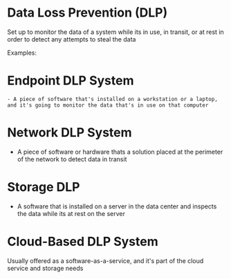 # Data Loss Prevention (DLP)

Set up to monitor the data of a system while its in use, in transit, or at rest in order to detect any attempts to steal the data

Examples:

# Endpoint DLP System
    - A piece of software that's installed on a workstation or a laptop, and it's going to monitor the data that's in use on that computer

# Network DLP System
- A piece of software or hardware thats a solution placed at the perimeter of the network to detect data in transit

# Storage DLP
- A software that is installed on a server in the data center and inspects the data while its at rest on the server

# Cloud-Based DLP System

Usually offered as a software-as-a-service, and it's part of the cloud service and storage needs 

